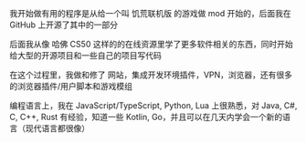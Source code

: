 我开始做有用的程序是从给一个叫 饥荒联机版 的游戏做 mod 开始的，后面我在 GitHub 上开源了其中的一部分

后面我从像 哈佛 CS50 这样的的在线资源里学了更多软件相关的东西，同时开始给大型的开源项目和一些自己的项目写代码

在这个过程里，我做和修了 网站，集成开发环境插件，VPN，浏览器，还有很多的浏览器插件/用户脚本和游戏模组

编程语言上，我在 JavaScript/TypeScript, Python, Lua 上很熟悉，对 Java, C#, C, C++, Rust 有经验，知道一些 Kotlin, Go，并且可以在几天内学会一个新的语言（现代语言都很像）
